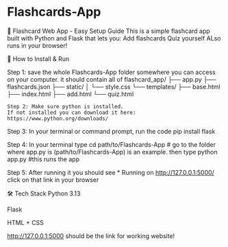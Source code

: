 # Flashcards-App
🧠 Flashcard Web App - Easy Setup Guide
This is a simple flashcard app built with Python and Flask that lets you: 
Add flashcards 
Quiz yourself
ALso runs in your browser!

🚀 How to Install & Run 

Step 1: save the whole Flashcards-App folder somewhere you can access on your computer.
it should contain all of 
flashcard_app/
├── app.py
├── flashcards.json
├── static/
│   └── style.css
└── templates/
    ├── base.html
    ├── index.html
    ├── add.html
    └── quiz.html

    Step 2: Make sure python is installed. 
    If not installed you can download it here: https://www.python.org/downloads/

Step 3: In your terminal or command prompt, run the code  pip install flask

Step 4: In your terminal type cd path/to/Flashcards-App # go to the folder where app.py is (path/to/Flashcards-App) is an example.
then type python app.py #this runs the app

Step 5: After running it you should see  * Running on http://127.0.0.1:5000/
click on that link in your browser

🛠 Tech Stack
Python 3.13

Flask

HTML + CSS


http://127.0.0.1:5000 should be the link for working website! 
